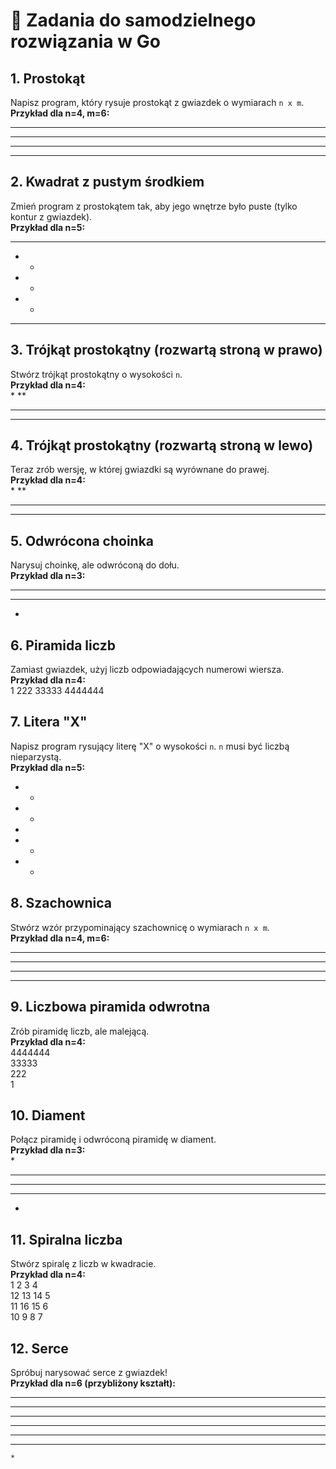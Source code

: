 # 🎯 Zadania do samodzielnego rozwiązania w Go

## 1. Prostokąt  
Napisz program, który rysuje prostokąt z gwiazdek o wymiarach `n x m`.  
**Przykład dla n=4, m=6:**  
******
******
******
******

## 2. Kwadrat z pustym środkiem  
Zmień program z prostokątem tak, aby jego wnętrze było puste (tylko kontur z gwiazdek).  
**Przykład dla n=5:**  
*****
*   *
*   *
*   *
*****

## 3. Trójkąt prostokątny (rozwartą stroną w prawo)  
Stwórz trójkąt prostokątny o wysokości `n`.  
**Przykład dla n=4:**  
*
**
***
****

## 4. Trójkąt prostokątny (rozwartą stroną w lewo)  
Teraz zrób wersję, w której gwiazdki są wyrównane do prawej.  
**Przykład dla n=4:**  
   *
  **
 ***
****

## 5. Odwrócona choinka  
Narysuj choinkę, ale odwróconą do dołu.  
**Przykład dla n=3:**  
*****
 ***
  *

## 6. Piramida liczb  
Zamiast gwiazdek, użyj liczb odpowiadających numerowi wiersza.  
**Przykład dla n=4:**  
   1
  222
 33333
4444444

## 7. Litera "X"  
Napisz program rysujący literę "X" o wysokości `n`. `n` musi być liczbą nieparzystą.  
**Przykład dla n=5:**  
*   *  
 * *   
  *    
 * *   
*   *  

## 8. Szachownica  
Stwórz wzór przypominający szachownicę o wymiarach `n x m`.  
**Przykład dla n=4, m=6:**  
* * *   
 * * *  
* * *   
 * * *  

## 9. Liczbowa piramida odwrotna  
Zrób piramidę liczb, ale malejącą.  
**Przykład dla n=4:**  
4444444  
 33333  
  222  
   1  

## 10. Diament  
Połącz piramidę i odwróconą piramidę w diament.  
**Przykład dla n=3:**  
  *    
 ***   
*****   
 ***   
  *    

## 11. Spiralna liczba  
Stwórz spiralę z liczb w kwadracie.  
**Przykład dla n=4:**  
1  2  3  4    
12 13 14 5    
11 16 15 6    
10  9  8 7    

## 12. Serce  
Spróbuj narysować serce z gwiazdek!  
**Przykład dla n=6 (przybliżony kształt):**  
 **   **  
**** ****  
*********  
 ********  
  ******  
   ***  
    *  
